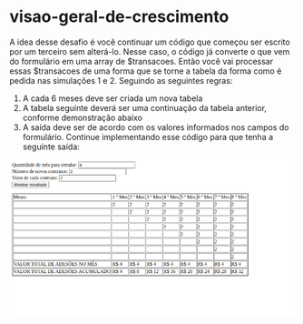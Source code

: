 # visao-geral-de-crescimento
A idea desse desafio é você continuar um código que começou ser escrito por um terceiro sem alterá-lo.
Nesse caso, o código já converte o que vem do formulário em uma array de $transacoes. Então você vai
processar essas $transacoes de uma forma que se torne a tabela da forma como é pedida nas simulações 1
e 2.
Seguindo as seguintes regras:
1. A cada 6 meses deve ser criada um nova tabela
2. A tabela seguinte deverá ser uma continuação da tabela anterior, conforme demonstração abaixo
3. A saída deve ser de acordo com os valores informados nos campos do formulário.
Continue implementando esse código para que tenha a seguinte saída:

![Screenshot](print-teste-php.png)